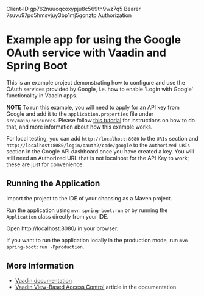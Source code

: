 Client-ID gp762nuuoqcoxypju8c569th9wz7q5
Bearer 7suvu97pd5hmsvjuy3bp1mj5gonztp
Authorization



# Example app for using the Google OAuth service with Vaadin and Spring Boot

This is an example project demonstrating how to configure and use the OAuth services provided by Google, i.e. how to enable 'Login with Google' functionality in Vaadin apps.

**NOTE**
To run this example, you will need to apply for an API key from Google and add it to the `application.properties` file under `src/main/resources`. Please follow [this tutorial](https://vaadin.com/blog/oauth-2-and-google-sign-in-for-a-vaadin-application) for instructions on how to do that, and more information about how this example works. 

For local testing, you can add `http://localhost:8080` to the `URIs` section and `http://localhost:8080/login/oauth2/code/google` to the `Authorized URIs` section in the Google API dashboard once you have created a key. You will still need an Authorized URL that is not localhost for the API Key to work; these are just for convenience.

## Running the Application
Import the project to the IDE of your choosing as a Maven project.

Run the application using `mvn spring-boot:run` or by running the `Application` class directly from your IDE.

Open http://localhost:8080/ in your browser.

If you want to run the application locally in the production mode, run `mvn spring-boot:run -Pproduction`.

## More Information

- [Vaadin documentation](https://vaadin.com/docs)
- [Vaadin View-Based Access Control](https://vaadin.com/docs/latest/flow/integrations/spring/view-based-access-control) article in the documentation

